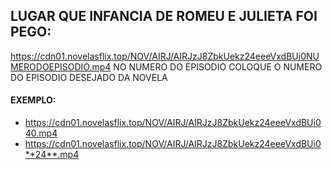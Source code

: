 
## LUGAR QUE INFANCIA DE ROMEU E JULIETA FOI PEGO:
https://cdn01.novelasflix.top/NOV/AIRJ/AIRJzJ8ZbkUekz24eeeVxdBUi0NUMERODOEPISODIO.mp4
NO NUMERO DO EPISODIO COLOQUE O NUMERO DO EPISODIO DESEJADO DA NOVELA
#### EXEMPLO:
- https://cdn01.novelasflix.top/NOV/AIRJ/AIRJzJ8ZbkUekz24eeeVxdBUi040.mp4
- https://cdn01.novelasflix.top/NOV/AIRJ/AIRJzJ8ZbkUekz24eeeVxdBUi0**24**.mp4
